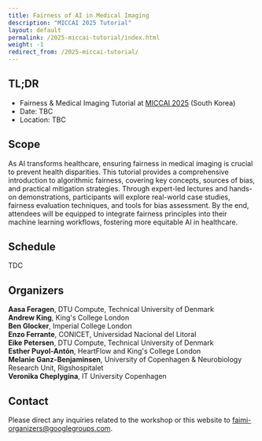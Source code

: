 ```yaml
---
title: Fairness of AI in Medical Imaging
description: "MICCAI 2025 Tutorial"
layout: default
permalink: /2025-miccai-tutorial/index.html
weight: -1
redirect_from: /2025-miccai-tutorial/
---
```



## TL;DR
 - Fairness & Medical Imaging Tutorial at [MICCAI 2025](https://conferences.miccai.org/2025/en/) (South Korea)
 - Date: TBC
 - Location: TBC

## Scope
As AI transforms healthcare, ensuring fairness in medical imaging is crucial to prevent health disparities. This tutorial provides a comprehensive introduction to algorithmic fairness, covering key concepts, sources of bias, and practical mitigation strategies.
Through expert-led lectures and hands-on demonstrations, participants will explore real-world case studies, fairness evaluation techniques, and tools for bias assessment. By the end, attendees will be equipped to integrate fairness principles into their machine learning workflows, fostering more equitable AI in healthcare.


## Schedule 
TDC

## Organizers

**Aasa Feragen**, DTU Compute, Technical University of Denmark  
**Andrew King**, King's College London  
**Ben Glocker**, Imperial College London  
**Enzo Ferrante**, CONICET, Universidad Nacional del Litoral  
**Eike Petersen**, DTU Compute, Technical University of Denmark  
**Esther Puyol-Antón**, HeartFlow and King's College London  
**Melanie Ganz-Benjaminsen**, University of Copenhagen & Neurobiology Research Unit, Rigshospitalet  
**Veronika Cheplygina**, IT University Copenhagen  

## Contact

Please direct any inquiries related to the workshop or this website to <a href="mailto:faimi-organizers@googlegroups.com">faimi-organizers@googlegroups.com</a>.
